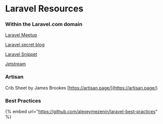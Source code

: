 # Laravel Resources

### Within the Laravel.com domain

[Laravel Meetup](https://meetup.laravel.com/)

[Laravel secret blog](https://blog.laravel.com/)

[Laravel Snippet](https://blog.laravel.com/snippets)

[Jetstream](https://github.com/alexeymezenin/laravel-best-practices)

### Artisan

Crib Sheet by James Brookes [https://artisan.page/](https://artisan.page/)

### Best Practices

{% embed url="https://github.com/alexeymezenin/laravel-best-practices" %}

